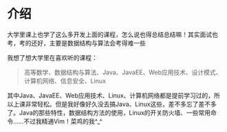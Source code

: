 # 介绍

大学里课上也学了这么多开发上面的课程，怎么说也得总结总结嘛！其实面试也考，考的还好，主要是数据结构与算法会考得难一些

我想了想大学里在喜欢听的课程：
> 高等数学、数据结构与算法、Java、JavaEE、Web应用技术、设计模式、计算机网络、信息安全、Linux

其中Java、JavaEE、Web应用技术、Linux、计算机网络都是提前学习过的，所以上课非常轻松。但是我好像好久没去搞Java、Linux这些，差不多忘了差不多了。Java的那些特性，数据结构方法的使用，Linux的开关防火墙、一些常用命令……不过我精通Vim！菜鸡的我^_^